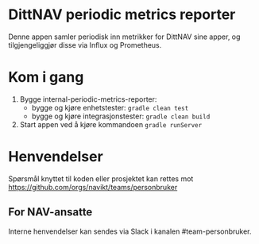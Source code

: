 # DittNAV periodic metrics reporter

Denne appen samler periodisk inn metrikker for DittNAV sine apper, og tilgjengeliggjør disse via Influx og Prometheus.

# Kom i gang
1. Bygge internal-periodic-metrics-reporter:
    * bygge og kjøre enhetstester: `gradle clean test`
    * bygge og kjøre integrasjonstester: `gradle clean build`
2. Start appen ved å kjøre kommandoen `gradle runServer`

# Henvendelser

Spørsmål knyttet til koden eller prosjektet kan rettes mot https://github.com/orgs/navikt/teams/personbruker

## For NAV-ansatte

Interne henvendelser kan sendes via Slack i kanalen #team-personbruker.
